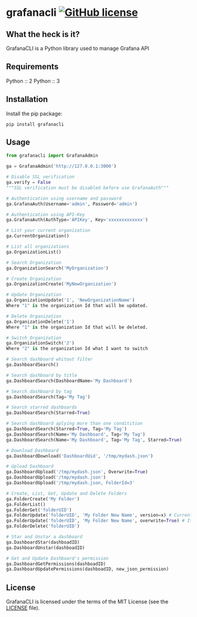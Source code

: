 # grafanacli [![GitHub license](https://img.shields.io/github/license/JeferCatarina/grafanacli.svg?style=flat-square)](https://github.com/JeferCatarina/grafanacli/blob/master/LICENSE) 

## What the heck is it?

GrafanaCLI is a Python library used to manage Grafana API

## Requirements

Python :: 2
Python :: 3

## Installation

Install the pip package:

```
pip install grafanacli
```

## Usage

```python
from grafanacli import GrafanaAdmin

ga = GrafanaAdmin('http://127.0.0.1:3000')

# Disable SSL verification
ga.verify = False
"""SSL verification must be disabled before use GrafanaAuth"""

# Authentication using username and password
ga.GrafanaAuth(Username='admin', Password='admin')

# Authentication using API-Key
ga.GrafanaAuth(AuthType='APIKey', Key='xxxxxxxxxxxxx')

# List your current organization
ga.CurrentOrganization()

# List all organizations
ga.OrganizationList()

# Search Organization
ga.OrganizationSearch('MyOrganization')

# Create Organization
ga.OrganizationCreate('MyNewOrganization')

# Update Organization
ga.OrganizationUpdate('1', 'NewOrganizationName')
Where "1" is the organization Id that will be updated.

# Delete Organization
ga.OrganizationDelete('1')
Where "1" is the organization Id that will be deleted.

# Switch Organization
ga.OrganizationSwitch('2')
Where "2" is the organization Id what I want to switch

# Search dashboard whitout filter
ga.DashboardSearch()

# Search dashboard by title
ga.DashboardSearch(DashboardName='My Dashboard')

# Search dashboard by tag
ga.DashboardSearch(Tag='My Tag')

# Search starred dashboards
ga.DashboardSearch(Starred=True)

# Search dashboard aplying more than one conditition
ga.DashboardSearch(Starred=True, Tag='My Tag')
ga.DashboardSearch(Name='My Dashboard', Tag='My Tag')
ga.DashboardSearch(Name='My Dashboard', Tag='My Tag', Starred=True)

# Download Dashboard
ga.DashboardDownload('DashboardUid', '/tmp/mydash.json')

# Upload Dashboard
ga.DashboardUpload('/tmp/mydash.json', Overwrite=True)
ga.DashboardUpload('/tmp/mydash.json')
ga.DashboardUpload('/tmp/mydash.json, FolderId=3'

# Create, List, Get, Update and Delete Folders
ga.FolderCreate('My Folder')
ga.FolderList()
ga.FolderGet('folderUID')
ga.FolderUpdate('folderUID', 'My Folder New Name', version=x) # Current Folder's version ID (int)
ga.FolderUpdate('folderUID', 'My Folder New Name', overwrite=True) # It will skip version confirmation
ga.FolderDelete('folderUID')

# Star and Unstar a dashboard
ga.DashboardStar(dashboadID)
ga.DashboardUnstar(dashboadID) 

# Get and Update Dashboard's permission
ga.DashboardGetPermissions(dashboadID)
ga.DashboardUpdatePermissions(dashboadID, new_json_permission)

```

## License

GrafanaCLI is licensed under the terms of the MIT License (see the
[LICENSE](LICENSE) file).